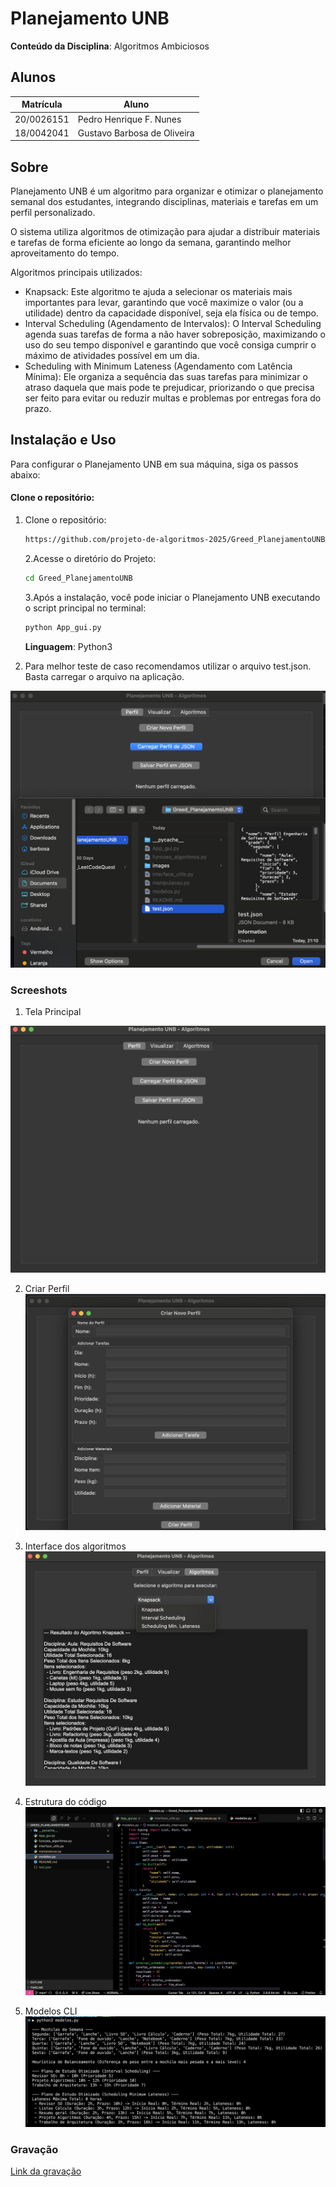 # Planejamento UNB

**Conteúdo da Disciplina**: Algoritmos Ambiciosos <br>

## Alunos

| Matrícula  | Aluno                       |
| ---------- | --------------------------- |
| 20/0026151 | Pedro Henrique F. Nunes     |
| 18/0042041 | Gustavo Barbosa de Oliveira |

## Sobre

Planejamento UNB é um algoritmo para organizar e otimizar o planejamento semanal dos estudantes, integrando disciplinas, materiais e tarefas em um perfil personalizado.

O sistema utiliza algoritmos de otimização para ajudar a distribuir materiais e tarefas de forma eficiente ao longo da semana, garantindo melhor aproveitamento do tempo.

Algoritmos principais utilizados:

- Knapsack: Este algoritmo te ajuda a selecionar os materiais mais importantes para levar, garantindo que você maximize o valor (ou a utilidade) dentro da capacidade disponível, seja ela física ou de tempo.
- Interval Scheduling (Agendamento de Intervalos): O Interval Scheduling agenda suas tarefas de forma a não haver sobreposição, maximizando o uso do seu tempo disponível e garantindo que você consiga cumprir o máximo de atividades possível em um dia.
- Scheduling with Minimum Lateness (Agendamento com Latência Mínima): Ele organiza a sequência das suas tarefas para minimizar o atraso daquela que mais pode te prejudicar, priorizando o que precisa ser feito para evitar ou reduzir multas e problemas por entregas fora do prazo.

<!-- Descreva os objetivos do seu projeto e como ele funciona. -->

## Instalação e Uso

Para configurar o Planejamento UNB em sua máquina, siga os passos abaixo:

#### Clone o repositório:

1. Clone o repositório:

   ```bash
   https://github.com/projeto-de-algoritmos-2025/Greed_PlanejamentoUNB.git
   ```

   2.Acesse o diretório do Projeto:

   ```bash
   cd Greed_PlanejamentoUNB
   ```

   3.Após a instalação, você pode iniciar o Planejamento UNB executando o script principal no terminal:

   ```bash
   python App_gui.py
   ```

   **Linguagem**: Python3

2. Para melhor teste de caso recomendamos utilizar o arquivo test.json. Basta carregar o arquivo na aplicação.

![Carregar json](./images/json.png)

<!-- Descreva os pré-requisitos para rodar o seu projeto e os comandos necessários -->

### Screeshots

1. Tela Principal

![Tela Principal](./images/interface_main.png)

2. Criar Perfil
   ![Criar Perfil](./images/criar_perfil.png)

3. Interface dos algoritmos
   ![Interface dos algoritmos](./images/interface_algoritmos.png)

4. Estrutura do código
   ![Estrutura do código](./images/geral.png)

5. Modelos CLI
   ![Modelos CLI](./images/modelos_cli.png)

### Gravação

[Link da gravação](https://unbbr.sharepoint.com/:v:/s/PA790/EZb0d0QifZJKlU-KQtmBWfQBNZsqveyE3_LsDsY5ryvz6A?nav=eyJyZWZlcnJhbEluZm8iOnsicmVmZXJyYWxBcHAiOiJTdHJlYW1XZWJBcHAiLCJyZWZlcnJhbFZpZXciOiJTaGFyZURpYWxvZy1MaW5rIiwicmVmZXJyYWxBcHBQbGF0Zm9ybSI6IldlYiIsInJlZmVycmFsTW9kZSI6InZpZXcifX0%3D&e=43WMjv)
